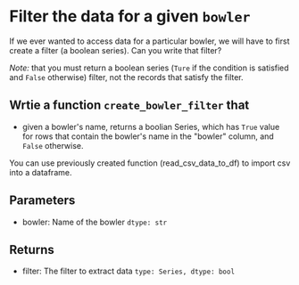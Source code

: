 # Filter the data for a given `bowler`
If we ever wanted to access data for a particular bowler, we will have to first create a filter (a boolean series). Can you write that filter?

_Note:_ that you must return a boolean series (`Ture` if the condition is satisfied and `False` otherwise) filter, not the records that satisfy the filter.

## Wrtie a function `create_bowler_filter` that
- given a bowler's name, returns a boolian Series, which has `True` value for rows that contain the bowler's name in the "bowler" column, and `False` otherwise.

You can use previously created function (read_csv_data_to_df) to import csv into a dataframe.

## Parameters
- bowler: Name of the bowler `dtype: str`

## Returns
- filter: The filter to extract data `type: Series, dtype: bool`
